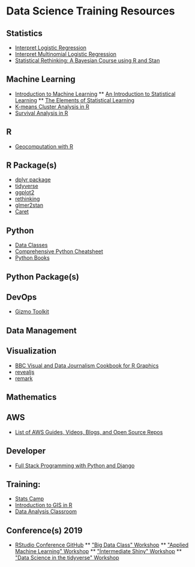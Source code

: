 Data Science Training Resources
======

Statistics
------
* [Interpret Logistic Regression](https://stats.idre.ucla.edu/other/mult-pkg/faq/general/faq-how-do-i-interpret-odds-ratios-in-logistic-regression/)
* [Interpret Multinomial Logistic Regression](https://stats.idre.ucla.edu/stata/output/multinomial-logistic-regression-2/)
* [Statistical Rethinking: A Bayesian Course using R and Stan](https://github.com/rmcelreath/statrethinking_winter2019)

Machine Learning
------
* [Introduction to Machine Learning](https://people.eecs.berkeley.edu/~jrs/189/)
** [An Introduction to Statistical Learning](http://www-bcf.usc.edu/~gareth/ISL/)
** [The Elements of Statistical Learning](https://web.stanford.edu/~hastie/ElemStatLearn//)
* [K-means Cluster Analysis in R](https://uc-r.github.io/kmeans_clustering)
* [Survival Analysis in R](https://www.emilyzabor.com/tutorials/survival_analysis_in_r_tutorial.html#introduction)

R
------
* [Geocomputation with R](https://geocompr.robinlovelace.net/)

R Package(s)
------
* [dplyr package](https://github.com/justmarkham/dplyr-tutorial)
* [tidyverse](https://github.com/michaellevy/tidyverse_talk)
* [ggplot2](https://tutorials.iq.harvard.edu/R/Rgraphics/Rgraphics.html)
* [rethinking](https://github.com/rmcelreath/rethinking)
* [glmer2stan](https://github.com/rmcelreath/glmer2stan)
* [Caret](https://www.machinelearningplus.com/machine-learning/caret-package/)

Python
------
* [Data Classes](https://docs.python.org/3/library/dataclasses.html)
* [Comprehensive Python Cheatsheet](https://gto76.github.io/python-cheatsheet/)
* [Python Books](https://pythonbooks.org/)

Python Package(s)
------

DevOps
------
* [Gizmo Toolkit](https://github.com/NYTimes/gizmo)

Data Management
------

Visualization
------
* [BBC Visual and Data Journalism Cookbook for R Graphics](https://bbc.github.io/rcookbook/)
* [revealjs](https://github.com/hakimel/reveal.js)
* [remark](https://github.com/gnab/remark)

Mathematics
------

AWS
------
* [List of AWS Guides, Videos, Blogs, and Open Source Repos](https://www.reddit.com/r/aws/comments/axmxo2/a_curated_list_of_amazon_web_services_aws_guides/)

Developer
------
* [Full Stack Programming with Python and Django](https://github.com/codexplore-io/crash-course-django)

Training:
------
* [Stats Camp](https://www.statscamp.org/)
* [Introduction to GIS in R](https://socialcops.com/courses/introduction-to-gis-r/overview/)
* [Data Analysis Classroom](http://www.dataanalysisclassroom.com/)

Conference(s)
2019
------
* [RStudio Conference GitHub](https://github.com/rstudio/rstudio-conf)
** ["Big Data Class" Workshop](https://github.com/rstudio/bigdataclass)
** ["Applied Machine Learning" Workshop](https://github.com/topepo/rstudio-conf-2019)
** ["Intermediate Shiny" Workshop](https://github.com/aimeegott/RStudio-Conf-Intermediate-Shiny)
** ["Data Science in the tidyverse" Workshop](https://github.com/AmeliaMN/data-science-in-tidyverse)
